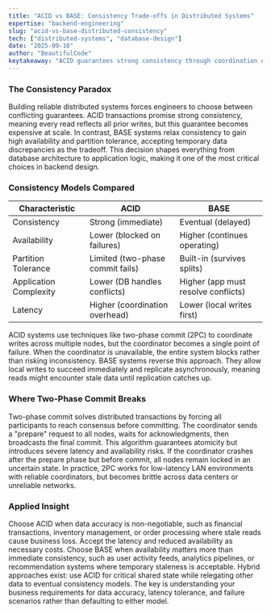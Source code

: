 ```yaml
---
title: "ACID vs BASE: Consistency Trade-offs in Distributed Systems"
expertise: "backend-engineering"
slug: "acid-vs-base-distributed-consistency"
tech: ["distributed-systems", "database-design"]
date: "2025-09-10"
author: "BeautifulCode"
keytakeaway: "ACID guarantees strong consistency through coordination overhead and reduced availability, while BASE trades immediate consistency for high availability and requires application logic to handle conflicts."
---
```


### The Consistency Paradox

Building reliable distributed systems forces engineers to choose between conflicting guarantees. ACID transactions promise strong consistency, meaning every read reflects all prior writes, but this guarantee becomes expensive at scale. In contrast, BASE systems relax consistency to gain high availability and partition tolerance, accepting temporary data discrepancies as the tradeoff. This decision shapes everything from database architecture to application logic, making it one of the most critical choices in backend design.

### Consistency Models Compared

| Characteristic | ACID | BASE |
|---|---|---|
| Consistency | Strong (immediate) | Eventual (delayed) |
| Availability | Lower (blocked on failures) | Higher (continues operating) |
| Partition Tolerance | Limited (two-phase commit fails) | Built-in (survives splits) |
| Application Complexity | Lower (DB handles conflicts) | Higher (app must resolve conflicts) |
| Latency | Higher (coordination overhead) | Lower (local writes first) |

ACID systems use techniques like two-phase commit (2PC) to coordinate writes across multiple nodes, but the coordinator becomes a single point of failure. When the coordinator is unavailable, the entire system blocks rather than risking inconsistency. BASE systems reverse this approach. They allow local writes to succeed immediately and replicate asynchronously, meaning reads might encounter stale data until replication catches up.

### Where Two-Phase Commit Breaks

Two-phase commit solves distributed transactions by forcing all participants to reach consensus before committing. The coordinator sends a "prepare" request to all nodes, waits for acknowledgments, then broadcasts the final commit. This algorithm guarantees atomicity but introduces severe latency and availability risks. If the coordinator crashes after the prepare phase but before commit, all nodes remain locked in an uncertain state. In practice, 2PC works for low-latency LAN environments with reliable coordinators, but becomes brittle across data centers or unreliable networks.

### Applied Insight

Choose ACID when data accuracy is non-negotiable, such as financial transactions, inventory management, or order processing where stale reads cause business loss. Accept the latency and reduced availability as necessary costs. Choose BASE when availability matters more than immediate consistency, such as user activity feeds, analytics pipelines, or recommendation systems where temporary staleness is acceptable. Hybrid approaches exist: use ACID for critical shared state while relegating other data to eventual consistency models. The key is understanding your business requirements for data accuracy, latency tolerance, and failure scenarios rather than defaulting to either model.